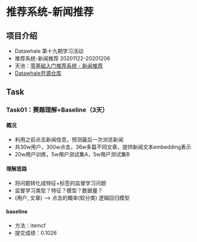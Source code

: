 # 推荐系统-新闻推荐
## 项目介绍
* Datawhale 第十九期学习活动
* 推荐系统-新闻推荐 20201122-20201206
* 天池：[零基础入门推荐系统 - 新闻推荐](https://tianchi.aliyun.com/competition/entrance/531842/introduction)
* [Datawhale开源仓库](https://github.com/datawhalechina/team-learning-rs/tree/master/RecommandNews)

## Task

### Task01：赛题理解+Baseline（3天）
#### 概况
* 利用之前点击新闻信息，预测最后一次浏览新闻
* 共30w用户，300w点击，36w多篇不同文章，提供新闻文本embedding表示
* 20w用户训练，5w用户测试集A，5w用户测试集B
#### 理解思路
* 将问题转化成特征+标签的监督学习问题
* 监督学习类型？特征？模型？数据量？
* (用户, 文章) --> 点击的概率(软分类) 逻辑回归模型
#### baseline
* 方法：itemcf
* 提交成绩：0.1026
